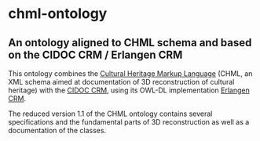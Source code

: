 chml-ontology
=============

An ontology aligned to CHML schema and based on the CIDOC CRM / Erlangen CRM
----------------------------------------------------------------------------

This ontology combines the [Cultural Heritage Markup Language](http://chml.foundation )
(CHML, an XML schema aimed at documentation of 3D reconstruction of cultural heritage) with the [CIDOC CRM](http://cidoc-crm.org), using its OWL-DL implementation [Erlangen CRM](http://erlangen-crm.org).

The reduced version 1.1 of the CHML ontology contains several specifications and the fundamental parts
of 3D reconstruction as well as a documentation of the classes.




